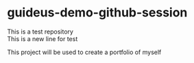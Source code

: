 # guideus-demo-github-session
This is a test repository
<br>
This is a new line for test

<p> This project will be used to create a portfolio of myself </p>